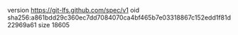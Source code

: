 version https://git-lfs.github.com/spec/v1
oid sha256:a861bdd29c360ec7dd7084070ca4bf465b7e03318867c152edd1f81d22969a61
size 18605
